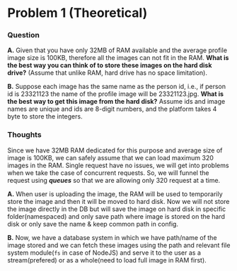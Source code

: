 # Problem 1 (Theoretical)

### Question

**A.** Given that you have only 32MB of RAM available and the average profile image size is
100KB, therefore all the images can not fit in the RAM. **What is the best way you can
think of to store these images on the hard disk drive?** (Assume that unlike RAM, hard
drive has no space limitation).

**B.** Suppose each image has the same name as the person id, i.e., if person id is 23321123
the name of the profile image will be 23321123.jpg. **What is the best way to get this
image from the hard disk?** Assume ids and image names are unique and ids are 8-digit
numbers, and the platform takes 4 byte to store the integers.


### Thoughts

Since we have 32MB RAM dedicated for this purpose and average size of image is 100KB, we can safely assume that we can load maximum 320 images in the RAM. Single request have no issues, we will get into problems when we take the case of concurrent requests. So, we will funnel the request using ***queues*** so that we are allowing only 320 request at a time.

**A.**
When user is uploading the image, the RAM will be used to temporarily store the image and then it will be moved to hard disk. Now we will not store the image directly in the DB but will save the image on hard disk in specific folder(namespaced) and only save path where image is stored on the hard disk or only save the name & keep common path in config.

**B.**
Now, we have a database system in which we have path/name of the image stored and we can fetch these images using the path and relevant file system module(`fs` in case of NodeJS) and serve it to the user as a stream(prefered) or as a whole(need to load full image in RAM first).
